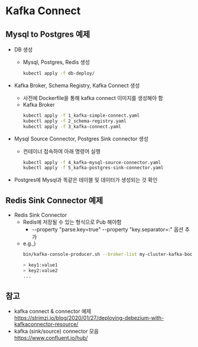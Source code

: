 # Kafka Connect
## Mysql to Postgres 예제
* DB 생성
  * Mysql, Postgres, Redis 생성
    ```bash
    kubectl apply -f db-deploy/
    ```

* Kafka Broker, Schema Registry, Kafka Connect 생성
  * 사전에 Dockerfile을 통해 kafka connect 이미지를 생성해야 함
  * Kafka Broker
    ```bash
    kubectl apply -f 1_kafka-simple-connect.yaml
    kubectl apply -f 2_schema-registry.yaml
    kubectl apply -f 3_kafka-connect.yaml
    ```

* Mysql Source Connector, Postgres Sink connector 생성
  * 컨테이너 접속하여 아래 명령어 실행
    ```bash
    kubectl apply -f 4_kafka-mysql-source-connector.yaml
    kubectl apply -f 5_kafka-postgres-sink-connector.yaml
    ```

* Postgres에 Mysql과 똑같은 테이블 및 데이터가 생성되는 것 확인

## Redis Sink Connector 예제
* Redis Sink Connector
  * Redis에 저장될 수 있는 형식으로 Pub 해야함
    * --property "parse.key=true" --property "key.separator=:" 옵션 추가
  * e.g.,)
    ``` bash
    bin/kafka-console-producer.sh --broker-list my-cluster-kafka-bootstrap:9092 --topic dbserver1.{DbName}.{TableName} --property "parse.key=true" --property "key.separator=:"

    > key1:value1
    > key2:value2
    ...
    ```

## 참고  
  * kafka connect & connector 예제  
  https://strimzi.io/blog/2020/01/27/deploying-debezium-with-kafkaconnector-resource/
  * kafka (sink/source) connector 모음  
  https://www.confluent.io/hub/
